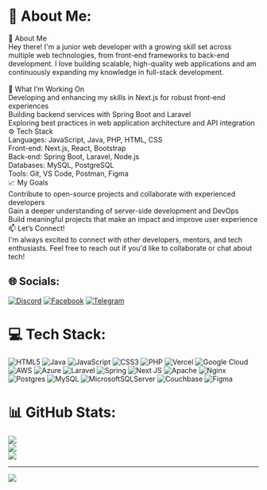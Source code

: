 # 💫 About Me:
👋 About Me<br>Hey there! I'm a junior web developer with a growing skill set across multiple web technologies, from front-end frameworks to back-end development. I love building scalable, high-quality web applications and am continuously expanding my knowledge in full-stack development.<br><br>🌱 What I’m Working On<br>Developing and enhancing my skills in Next.js for robust front-end experiences<br>Building backend services with Spring Boot and Laravel<br>Exploring best practices in web application architecture and API integration<br>⚙️ Tech Stack<br>Languages: JavaScript, Java, PHP, HTML, CSS<br>Front-end: Next.js, React, Bootstrap<br>Back-end: Spring Boot, Laravel, Node.js<br>Databases: MySQL, PostgreSQL<br>Tools: Git, VS Code, Postman, Figma<br>📈 My Goals<br>Contribute to open-source projects and collaborate with experienced developers<br>Gain a deeper understanding of server-side development and DevOps<br>Build meaningful projects that make an impact and improve user experience<br>📫 Let’s Connect!<br>I'm always excited to connect with other developers, mentors, and tech enthusiasts. Feel free to reach out if you'd like to collaborate or chat about tech!


## 🌐 Socials:
[![Discord](https://img.shields.io/badge/Discord-%237289DA.svg?logo=discord&logoColor=white)](https://discord.gg/kakapo6996)
[![Facebook](https://img.shields.io/badge/Facebook-%231877F2.svg?logo=Facebook&logoColor=white)](https://facebook.com/https://web.facebook.com/Rithyhong.T/)
[![Telegram](https://img.shields.io/badge/Telegram-%2300BFFF.svg?logo=telegram&logoColor=white)](https://t.me/RithyhongT)


# 💻 Tech Stack:
![HTML5](https://img.shields.io/badge/html5-%23E34F26.svg?style=for-the-badge&logo=html5&logoColor=white) ![Java](https://img.shields.io/badge/java-%23ED8B00.svg?style=for-the-badge&logo=openjdk&logoColor=white) ![JavaScript](https://img.shields.io/badge/javascript-%23323330.svg?style=for-the-badge&logo=javascript&logoColor=%23F7DF1E) ![CSS3](https://img.shields.io/badge/css3-%231572B6.svg?style=for-the-badge&logo=css3&logoColor=white) ![PHP](https://img.shields.io/badge/php-%23777BB4.svg?style=for-the-badge&logo=php&logoColor=white) ![Vercel](https://img.shields.io/badge/vercel-%23000000.svg?style=for-the-badge&logo=vercel&logoColor=white) ![Google Cloud](https://img.shields.io/badge/GoogleCloud-%234285F4.svg?style=for-the-badge&logo=google-cloud&logoColor=white) ![AWS](https://img.shields.io/badge/AWS-%23FF9900.svg?style=for-the-badge&logo=amazon-aws&logoColor=white) ![Azure](https://img.shields.io/badge/azure-%230072C6.svg?style=for-the-badge&logo=microsoftazure&logoColor=white) ![Laravel](https://img.shields.io/badge/laravel-%23FF2D20.svg?style=for-the-badge&logo=laravel&logoColor=white) ![Spring](https://img.shields.io/badge/spring-%236DB33F.svg?style=for-the-badge&logo=spring&logoColor=white) ![Next JS](https://img.shields.io/badge/Next-black?style=for-the-badge&logo=next.js&logoColor=white) ![Apache](https://img.shields.io/badge/apache-%23D42029.svg?style=for-the-badge&logo=apache&logoColor=white) ![Nginx](https://img.shields.io/badge/nginx-%23009639.svg?style=for-the-badge&logo=nginx&logoColor=white) ![Postgres](https://img.shields.io/badge/postgres-%23316192.svg?style=for-the-badge&logo=postgresql&logoColor=white) ![MySQL](https://img.shields.io/badge/mysql-4479A1.svg?style=for-the-badge&logo=mysql&logoColor=white) ![MicrosoftSQLServer](https://img.shields.io/badge/Microsoft%20SQL%20Server-CC2927?style=for-the-badge&logo=microsoft%20sql%20server&logoColor=white) ![Couchbase](https://img.shields.io/badge/Couchbase-EA2328?style=for-the-badge&logo=couchbase&logoColor=white) ![Figma](https://img.shields.io/badge/figma-%23F24E1E.svg?style=for-the-badge&logo=figma&logoColor=white)
# 📊 GitHub Stats:
![](https://github-readme-stats.vercel.app/api?username=Kakapo&theme=dark&hide_border=false&include_all_commits=true&count_private=true)<br/>
![](https://github-readme-streak-stats.herokuapp.com/?user=Kakapo&theme=dark&hide_border=false)<br/>
![](https://github-readme-stats.vercel.app/api/top-langs/?username=Kakapo&theme=dark&hide_border=false&include_all_commits=true&count_private=true&layout=compact)

---
[![](https://visitcount.itsvg.in/api?id=Kakapo&icon=0&color=0)](https://visitcount.itsvg.in)

<!-- Proudly created with GPRM ( https://gprm.itsvg.in ) -->
